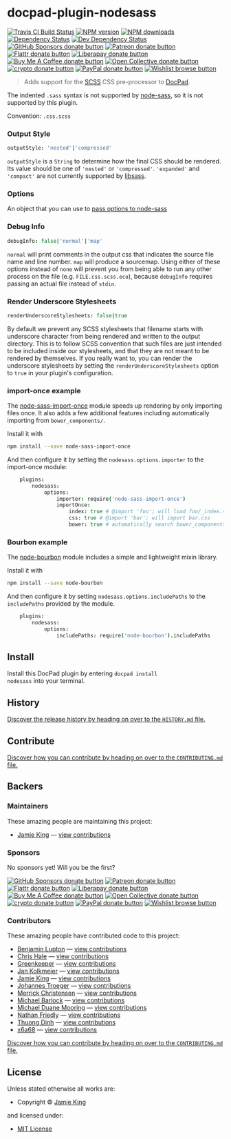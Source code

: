 <!-- TITLE/ -->

<h1>docpad-plugin-nodesass</h1>

<!-- /TITLE -->


<!-- BADGES/ -->

<span class="badge-travisci"><a href="http://travis-ci.com/docpad/docpad-plugin-nodesass" title="Check this project's build status on TravisCI"><img src="https://img.shields.io/travis/com/docpad/docpad-plugin-nodesass/master.svg" alt="Travis CI Build Status" /></a></span>
<span class="badge-npmversion"><a href="https://npmjs.org/package/docpad-plugin-nodesass" title="View this project on NPM"><img src="https://img.shields.io/npm/v/docpad-plugin-nodesass.svg" alt="NPM version" /></a></span>
<span class="badge-npmdownloads"><a href="https://npmjs.org/package/docpad-plugin-nodesass" title="View this project on NPM"><img src="https://img.shields.io/npm/dm/docpad-plugin-nodesass.svg" alt="NPM downloads" /></a></span>
<span class="badge-daviddm"><a href="https://david-dm.org/docpad/docpad-plugin-nodesass" title="View the status of this project's dependencies on DavidDM"><img src="https://img.shields.io/david/docpad/docpad-plugin-nodesass.svg" alt="Dependency Status" /></a></span>
<span class="badge-daviddmdev"><a href="https://david-dm.org/docpad/docpad-plugin-nodesass#info=devDependencies" title="View the status of this project's development dependencies on DavidDM"><img src="https://img.shields.io/david/dev/docpad/docpad-plugin-nodesass.svg" alt="Dev Dependency Status" /></a></span>
<br class="badge-separator" />
<span class="badge-githubsponsors"><a href="https://github.com/sponsors/balupton" title="Donate to this project using GitHub Sponsors"><img src="https://img.shields.io/badge/github-donate-yellow.svg" alt="GitHub Sponsors donate button" /></a></span>
<span class="badge-patreon"><a href="https://patreon.com/bevry" title="Donate to this project using Patreon"><img src="https://img.shields.io/badge/patreon-donate-yellow.svg" alt="Patreon donate button" /></a></span>
<span class="badge-flattr"><a href="https://flattr.com/profile/balupton" title="Donate to this project using Flattr"><img src="https://img.shields.io/badge/flattr-donate-yellow.svg" alt="Flattr donate button" /></a></span>
<span class="badge-liberapay"><a href="https://liberapay.com/bevry" title="Donate to this project using Liberapay"><img src="https://img.shields.io/badge/liberapay-donate-yellow.svg" alt="Liberapay donate button" /></a></span>
<span class="badge-buymeacoffee"><a href="https://buymeacoffee.com/balupton" title="Donate to this project using Buy Me A Coffee"><img src="https://img.shields.io/badge/buy%20me%20a%20coffee-donate-yellow.svg" alt="Buy Me A Coffee donate button" /></a></span>
<span class="badge-opencollective"><a href="https://opencollective.com/bevry" title="Donate to this project using Open Collective"><img src="https://img.shields.io/badge/open%20collective-donate-yellow.svg" alt="Open Collective donate button" /></a></span>
<span class="badge-crypto"><a href="https://bevry.me/crypto" title="Donate to this project using Cryptocurrency"><img src="https://img.shields.io/badge/crypto-donate-yellow.svg" alt="crypto donate button" /></a></span>
<span class="badge-paypal"><a href="https://bevry.me/paypal" title="Donate to this project using Paypal"><img src="https://img.shields.io/badge/paypal-donate-yellow.svg" alt="PayPal donate button" /></a></span>
<span class="badge-wishlist"><a href="https://bevry.me/wishlist" title="Buy an item on our wishlist for us"><img src="https://img.shields.io/badge/wishlist-donate-yellow.svg" alt="Wishlist browse button" /></a></span>

<!-- /BADGES -->


> Adds support for the [SCSS](http://sass-lang.com/) CSS pre-processor to [DocPad](https://docpad.org).

The indented `.sass` syntax is not supported by [node-sass](https://github.com/andrew/node-sass), so it is not supported by this plugin.

Convention: `.css.scss`




### Output Style

```coffeescript
outputStyle: 'nested'|'compressed'
```

`outputStyle` is a `String` to determine how the final CSS should be rendered. Its value should be one of `'nested'` or `'compressed'`. `'expanded'` and `'compact'` are not currently supported by [libsass](https://github.com/hcatlin/libsass).

### Options

An object that you can use to [pass options to node-sass](https://github.com/sass/node-sass#options)

### Debug Info

```coffeescript
debugInfo: false|'normal'|'map'
```

`normal` will print comments in the output css that indicates the source file name and line number. `map` will produce a sourcemap. Using either of these options instead of `none` will prevent you from being able to run any other process on the file (e.g. `FILE.css.scss.eco`), because `debugInfo` requires passing an actual file instead of `stdin`.

### Render Underscore Stylesheets

```coffeescript
renderUnderscoreStylesheets: false|true
```

By default we prevent any SCSS stylesheets that filename starts with underscore character from being rendered and written to the output directory. This is to follow SCSS convention that such files are just intended to be included inside our stylesheets, and that they are not meant to be rendered by themselves. If you really want to, you can render the underscore stylesheets by setting the `renderUnderscoreStylesheets` option to `true` in your plugin's configuration.

### import-once example

The [node-sass-import-once](https://www.npmjs.com/package/node-sass-import-once) module speeds up rendering by only importing files once. It also adds a few additional features including automatically importing from `bower_components/`.

Install it with

```bash
npm install --save node-sass-import-once
```

And then configure it by setting the `nodesass.options.importer` to the import-once module:

```coffee
    plugins:
        nodesass:
            options:
                importer: require('node-sass-import-once')
                importOnce:
                    index: true # @import 'foo'; will load foo/_index.scss if foo is a folder
                    css: true # @import 'bar'; will import bar.css
                    bower: true # automatically search bower_components directory for imports
```

### Bourbon example

The [node-bourbon](https://github.com/lacroixdesign/node-bourbon) module includes a simple and lightweight mixin library.

Install it with

```bash
npm install --save node-bourbon
```

And then configure it by setting `nodesass.options.includePaths` to the `includePaths` provided by the module.

```coffee
    plugins:
        nodesass:
            options:
                includePaths: require('node-bourbon').includePaths
```











<!-- INSTALL/ -->

<h2>Install</h2>

Install this DocPad plugin by entering <code>docpad install nodesass</code> into your terminal.

<!-- /INSTALL -->


<!-- HISTORY/ -->

<h2>History</h2>

<a href="https://github.com/docpad/docpad-plugin-nodesass/blob/master/HISTORY.md#files">Discover the release history by heading on over to the <code>HISTORY.md</code> file.</a>

<!-- /HISTORY -->


<!-- CONTRIBUTE/ -->

<h2>Contribute</h2>

<a href="https://github.com/docpad/docpad-plugin-nodesass/blob/master/CONTRIBUTING.md#files">Discover how you can contribute by heading on over to the <code>CONTRIBUTING.md</code> file.</a>

<!-- /CONTRIBUTE -->


<!-- BACKERS/ -->

<h2>Backers</h2>

<h3>Maintainers</h3>

These amazing people are maintaining this project:

<ul><li><a href="10x.la/croixdrinker">Jamie King</a> — <a href="https://github.com/docpad/docpad-plugin-nodesass/commits?author=10xLaCroixDrinker" title="View the GitHub contributions of Jamie King on repository docpad/docpad-plugin-nodesass">view contributions</a></li></ul>

<h3>Sponsors</h3>

No sponsors yet! Will you be the first?

<span class="badge-githubsponsors"><a href="https://github.com/sponsors/balupton" title="Donate to this project using GitHub Sponsors"><img src="https://img.shields.io/badge/github-donate-yellow.svg" alt="GitHub Sponsors donate button" /></a></span>
<span class="badge-patreon"><a href="https://patreon.com/bevry" title="Donate to this project using Patreon"><img src="https://img.shields.io/badge/patreon-donate-yellow.svg" alt="Patreon donate button" /></a></span>
<span class="badge-flattr"><a href="https://flattr.com/profile/balupton" title="Donate to this project using Flattr"><img src="https://img.shields.io/badge/flattr-donate-yellow.svg" alt="Flattr donate button" /></a></span>
<span class="badge-liberapay"><a href="https://liberapay.com/bevry" title="Donate to this project using Liberapay"><img src="https://img.shields.io/badge/liberapay-donate-yellow.svg" alt="Liberapay donate button" /></a></span>
<span class="badge-buymeacoffee"><a href="https://buymeacoffee.com/balupton" title="Donate to this project using Buy Me A Coffee"><img src="https://img.shields.io/badge/buy%20me%20a%20coffee-donate-yellow.svg" alt="Buy Me A Coffee donate button" /></a></span>
<span class="badge-opencollective"><a href="https://opencollective.com/bevry" title="Donate to this project using Open Collective"><img src="https://img.shields.io/badge/open%20collective-donate-yellow.svg" alt="Open Collective donate button" /></a></span>
<span class="badge-crypto"><a href="https://bevry.me/crypto" title="Donate to this project using Cryptocurrency"><img src="https://img.shields.io/badge/crypto-donate-yellow.svg" alt="crypto donate button" /></a></span>
<span class="badge-paypal"><a href="https://bevry.me/paypal" title="Donate to this project using Paypal"><img src="https://img.shields.io/badge/paypal-donate-yellow.svg" alt="PayPal donate button" /></a></span>
<span class="badge-wishlist"><a href="https://bevry.me/wishlist" title="Buy an item on our wishlist for us"><img src="https://img.shields.io/badge/wishlist-donate-yellow.svg" alt="Wishlist browse button" /></a></span>

<h3>Contributors</h3>

These amazing people have contributed code to this project:

<ul><li><a href="https://github.com/balupton">Benjamin Lupton</a> — <a href="https://github.com/docpad/docpad-plugin-nodesass/commits?author=balupton" title="View the GitHub contributions of Benjamin Lupton on repository docpad/docpad-plugin-nodesass">view contributions</a></li>
<li><a href="https://github.com/chrishale">Chris Hale</a> — <a href="https://github.com/docpad/docpad-plugin-nodesass/commits?author=chrishale" title="View the GitHub contributions of Chris Hale on repository docpad/docpad-plugin-nodesass">view contributions</a></li>
<li><a href="https://github.com/greenkeeperio-bot">Greenkeeper</a> — <a href="https://github.com/docpad/docpad-plugin-nodesass/commits?author=greenkeeperio-bot" title="View the GitHub contributions of Greenkeeper on repository docpad/docpad-plugin-nodesass">view contributions</a></li>
<li><a href="https://github.com/jankolkmeier">Jan Kolkmeier</a> — <a href="https://github.com/docpad/docpad-plugin-nodesass/commits?author=jankolkmeier" title="View the GitHub contributions of Jan Kolkmeier on repository docpad/docpad-plugin-nodesass">view contributions</a></li>
<li><a href="10x.la/croixdrinker">Jamie King</a> — <a href="https://github.com/docpad/docpad-plugin-nodesass/commits?author=10xLaCroixDrinker" title="View the GitHub contributions of Jamie King on repository docpad/docpad-plugin-nodesass">view contributions</a></li>
<li><a href="https://github.com/johannestroeger">Johannes Troeger</a> — <a href="https://github.com/docpad/docpad-plugin-nodesass/commits?author=johannestroeger" title="View the GitHub contributions of Johannes Troeger on repository docpad/docpad-plugin-nodesass">view contributions</a></li>
<li><a href="https://github.com/iammerrick">Merrick Christensen</a> — <a href="https://github.com/docpad/docpad-plugin-nodesass/commits?author=iammerrick" title="View the GitHub contributions of Merrick Christensen on repository docpad/docpad-plugin-nodesass">view contributions</a></li>
<li><a href="https://github.com/barlock">Michael Barlock</a> — <a href="https://github.com/docpad/docpad-plugin-nodesass/commits?author=barlock" title="View the GitHub contributions of Michael Barlock on repository docpad/docpad-plugin-nodesass">view contributions</a></li>
<li><a href="https://github.com/mikeumus">Michael Duane Mooring</a> — <a href="https://github.com/docpad/docpad-plugin-nodesass/commits?author=mikeumus" title="View the GitHub contributions of Michael Duane Mooring on repository docpad/docpad-plugin-nodesass">view contributions</a></li>
<li><a href="https://github.com/nfriedly">Nathan Friedly</a> — <a href="https://github.com/docpad/docpad-plugin-nodesass/commits?author=nfriedly" title="View the GitHub contributions of Nathan Friedly on repository docpad/docpad-plugin-nodesass">view contributions</a></li>
<li><a href="https://github.com/thuongdinh">Thuong Dinh</a> — <a href="https://github.com/docpad/docpad-plugin-nodesass/commits?author=thuongdinh" title="View the GitHub contributions of Thuong Dinh on repository docpad/docpad-plugin-nodesass">view contributions</a></li>
<li><a href="https://github.com/0x6a68">x6a68</a> — <a href="https://github.com/docpad/docpad-plugin-nodesass/commits?author=0x6a68" title="View the GitHub contributions of x6a68 on repository docpad/docpad-plugin-nodesass">view contributions</a></li></ul>

<a href="https://github.com/docpad/docpad-plugin-nodesass/blob/master/CONTRIBUTING.md#files">Discover how you can contribute by heading on over to the <code>CONTRIBUTING.md</code> file.</a>

<!-- /BACKERS -->


<!-- LICENSE/ -->

<h2>License</h2>

Unless stated otherwise all works are:

<ul><li>Copyright &copy; <a href="10x.la/croixdrinker">Jamie King</a></li></ul>

and licensed under:

<ul><li><a href="http://spdx.org/licenses/MIT.html">MIT License</a></li></ul>

<!-- /LICENSE -->
